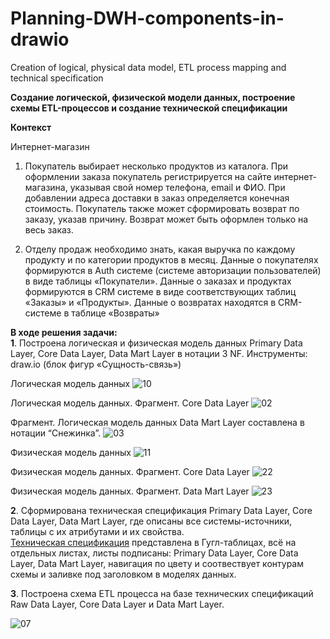 # Planning-DWH-components-in-drawio
Creation of logical, physical data model, ETL process mapping and technical specification<br>

**Создание логической, физической модели данных, построение схемы ETL-процессов и создание технической спецификации**

**Контекст**

Интернет-магазин
1. Покупатель выбирает несколько продуктов из каталога. При оформлении заказа покупатель регистрируется на сайте интернет-магазина, указывая свой номер телефона, email и ФИО. 
При добавлении адреса доставки в заказ определяется конечная стоимость.
Покупатель также может сформировать возврат по заказу, указав причину. Возврат может быть оформлен только на весь заказ.

2. Отделу продаж необходимо знать, какая выручка по каждому продукту и по категории продуктов в месяц.
Данные о покупателях формируются в Auth системе (системе авторизации пользователей) в виде таблицы «Покупатели».
Данные о заказах и продуктах формируются в CRM системе в виде соответствующих таблиц «Заказы» и «Продукты».
Данные о возвратах находятся в CRM-системе в таблице «Возвраты»


**В ходе решения задачи:**<br>
**1**. Построена логическая и физическая модель данных Primary Data Layer, Core Data Layer, Data Mart Layer в нотации 3 NF.
Инструменты: draw.io (блок фигур «Сущность-связь»)

Логическая модель данных
![10](https://github.com/ElenaTratsevskaya/Planning-DWH-components-in-drawio/assets/110056199/ba7756c9-7aa9-4f86-91f4-50099088a8a4)

Логическая модель данных. Фрагмент. Core Data Layer
![02](https://github.com/ElenaTratsevskaya/Planning-DWH-components-in-drawio/assets/110056199/ed0f94a5-415b-4612-be16-0e7b5e1ecd26)

Фрагмент. Логическая модель данных Data Mart Layer составлена в нотации “Снежинка”.
![03](https://github.com/ElenaTratsevskaya/Planning-DWH-components-in-drawio/assets/110056199/4cd65eac-245e-42c8-b957-321c24181cdd)

Физическая модель данных
![11](https://github.com/ElenaTratsevskaya/Planning-DWH-components-in-drawio/assets/110056199/e48f7e9b-d57b-41bb-bbd5-10c77b1d6dfe)

Физическая модель данных. Фрагмент. Core Data Layer
![22](https://github.com/ElenaTratsevskaya/Planning-DWH-components-in-drawio/assets/110056199/a77035a9-396c-46e7-8442-a191dc164c5d)

Физическая модель данных. Фрагмент. Data Mart Layer
![23](https://github.com/ElenaTratsevskaya/Planning-DWH-components-in-drawio/assets/110056199/965ead55-fc7a-4e9e-a3b6-7e46fd92eae0)

**2**. Сформирована техническая спецификация Primary Data Layer, Core Data Layer, Data Mart Layer,
где описаны все системы-источники, таблицы с их атрибутами и их свойства.<br>
[Техническая спецификация](https://docs.google.com/spreadsheets/d/1rmjF3JnWS4qaNOHGLw4pU8uCdbpPnQrhwlYntRFxiyw/edit#gid=381670597)
представлена в Гугл-таблицах, всё на отдельных листах, листы подписаны: Primary Data Layer, Core Data Layer, Data Mart Layer,
навигация по цвету и соотвествует контурам схемы и заливке под заголовком в моделях данных.

**3**. Построена схема ETL процесса на базе технических спецификаций Raw Data Layer, Core Data Layer и Data Mart Layer.
   
![07](https://github.com/ElenaTratsevskaya/Planning-DWH-components-in-drawio/assets/110056199/9681fce0-d74c-4672-8ee3-11064478265f)



